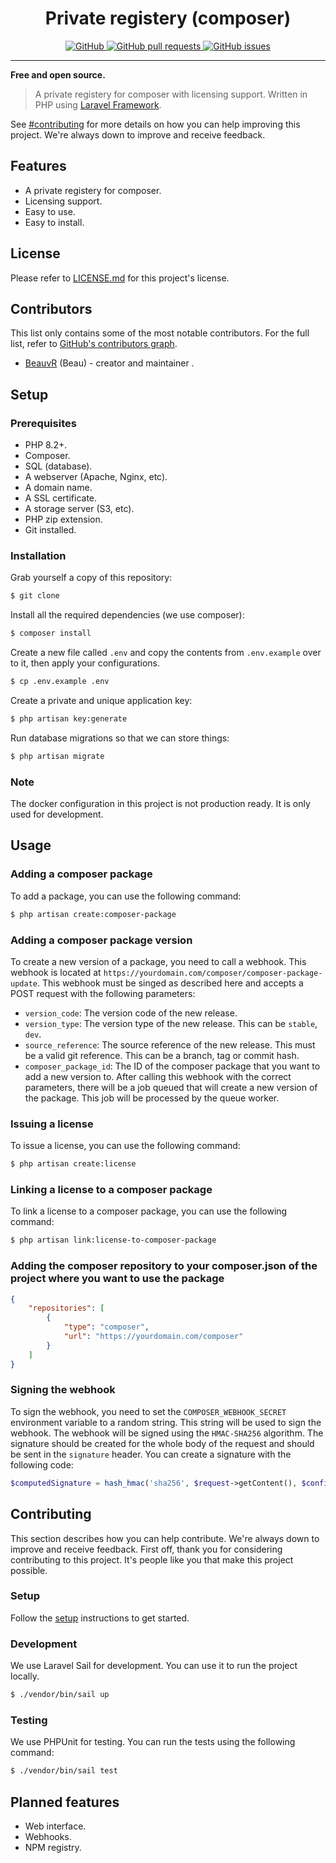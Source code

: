 <h1 align="center">
    Private registery (composer)
</h1>

<p align="center">
    <a href="https://github.com/BeauvR/registery/blob/master/LICENSE.md" target="blank">
        <img src="https://img.shields.io/github/license/EBeauvR/registery" alt="GitHub">
    </a>
    <a href="https://github.com/BeauvR/registery/pulls" target="blank">
        <img src="https://img.shields.io/github/issues-pr/BeauvR/registery" alt="GitHub pull requests">
    </a>
    <a href="https://github.com/BeauvR/registery/issues" target="blank">
        <img src="https://img.shields.io/github/issues/BeauvR/registery" alt="GitHub issues">
    </a>
</p>

<hr>

<strong>Free and open source.</strong>

> A private registery for composer with licensing support. Written in PHP using [Laravel Framework](https://laravel.com/).

See [#contributing](#Contributing) for more details on how you can help improving this project. We're always down to improve and receive feedback.

## Features
* A private registery for composer.
* Licensing support.
* Easy to use.
* Easy to install.

## License
Please refer to [LICENSE.md](https://github.com/BeauvR/registery/blob/master/LICENSE.md) for this project's license.

## Contributors
This list only contains some of the most notable contributors. For the full list, refer to [GitHub's contributors graph](https://github.com/BeauvR/registery/graphs/contributors).
* [BeauvR](https://github.com/BeauvR) (Beau) - creator and maintainer .

## Setup
### Prerequisites
* PHP 8.2+.
* Composer.
* SQL (database).
* A webserver (Apache, Nginx, etc).
* A domain name.
* A SSL certificate.
* A storage server (S3, etc).
* PHP zip extension.
* Git installed.

### Installation
Grab yourself a copy of this repository:
```bash
$ git clone
```

Install all the required dependencies (we use composer):
```bash
$ composer install
```

Create a new file called ``.env`` and copy the contents from ``.env.example`` over to it, then apply your configurations.
```bash
$ cp .env.example .env
```

Create a private and unique application key:
```bash
$ php artisan key:generate
```

Run database migrations so that we can store things:
```bash
$ php artisan migrate
```

### Note
The docker configuration in this project is not production ready. It is only used for development.

## Usage

### Adding a composer package
To add a package, you can use the following command:
```bash
$ php artisan create:composer-package
```

### Adding a composer package version
To create a new version of a package, you need to call a webhook. This webhook is located at ``https://yourdomain.com/composer/composer-package-update``. This webhook must be singed as described here and accepts a POST request with the following parameters:
* ``version_code``: The version code of the new release.
* ``version_type``: The version type of the new release. This can be ``stable``, ``dev``.
* ``source_reference``: The source reference of the new release. This must be a valid git reference. This can be a branch, tag or commit hash.
* ``composer_package_id``: The ID of the composer package that you want to add a new version to.
After calling this webhook with the correct parameters, there will be a job queued that will create a new version of the package. This job will be processed by the queue worker.

### Issuing a license
To issue a license, you can use the following command:
```bash
$ php artisan create:license
```

### Linking a license to a composer package
To link a license to a composer package, you can use the following command:
```bash
$ php artisan link:license-to-composer-package
```

### Adding the composer repository to your composer.json of the project where you want to use the package
```json
{
    "repositories": [
        {
            "type": "composer",
            "url": "https://yourdomain.com/composer"
        }
    ]
}
```

### Signing the webhook
To sign the webhook, you need to set the ``COMPOSER_WEBHOOK_SECRET`` environment variable to a random string. This string will be used to sign the webhook. The webhook will be signed using the ``HMAC-SHA256`` algorithm. The signature should be created for the whole body of the request and should be sent in the `signature` header. You can create a signature with the following code:
```PHP
$computedSignature = hash_hmac('sha256', $request->getContent(), $configuredSigningSecret);
```

## Contributing
This section describes how you can help contribute. We're always down to improve and receive feedback.
First off, thank you for considering contributing to this project. It's people like you that make this project possible.

### Setup 
Follow the [setup](#Setup) instructions to get started.

### Development
We use Laravel Sail for development. You can use it to run the project locally. 
```bash
$ ./vendor/bin/sail up
```

### Testing
We use PHPUnit for testing. You can run the tests using the following command:
```bash
$ ./vendor/bin/sail test
```

## Planned features
* Web interface.
* Webhooks.
* NPM registry.